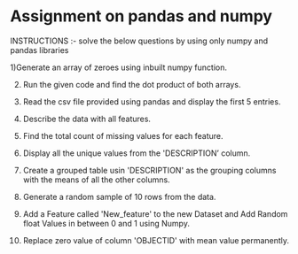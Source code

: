 # Assignment on pandas and numpy

INSTRUCTIONS :- solve the below questions by using only numpy and pandas libraries

1)Generate an array of zeroes using inbuilt numpy function.

2) Run the given code and find the dot product of both arrays.  

3) Read the csv file provided using pandas and display the first 5 entries.

4) Describe the data with all features.


5) Find the total count of missing values for each feature.


6) Display all the unique values from the 'DESCRIPTION’ column.


7) Create a grouped table usin 'DESCRIPTION' as the grouping columns with the means of all the other columns.


8) Generate a random sample of 10 rows from the data.


9) Add a Feature called 'New_feature' to the new Dataset and Add Random float Values in between 0 and 1 using Numpy.


10) Replace zero value of column 'OBJECTID' with mean value permanently.
